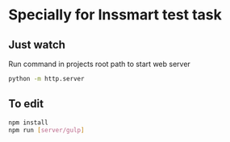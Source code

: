# Specially for Inssmart test task

## Just watch

Run command in projects root path to start web server

```sh
python -m http.server
```

## To edit

```sh
npm install
npm run [server/gulp]
```
